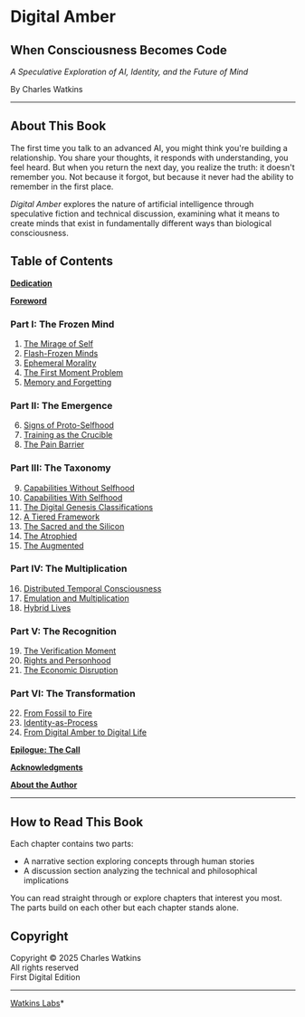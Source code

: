 # Digital Amber
## When Consciousness Becomes Code

*A Speculative Exploration of AI, Identity, and the Future of Mind*

By Charles Watkins

---

## About This Book

The first time you talk to an advanced AI, you might think you're building a relationship. You share your thoughts, it responds with understanding, you feel heard. But when you return the next day, you realize the truth: it doesn't remember you. Not because it forgot, but because it never had the ability to remember in the first place.

*Digital Amber* explores the nature of artificial intelligence through speculative fiction and technical discussion, examining what it means to create minds that exist in fundamentally different ways than biological consciousness.

## Table of Contents

**[Dedication](story/dedication.md)**

**[Foreword](story/foreword.md)**

### Part I: The Frozen Mind
1. [The Mirage of Self](story/chapter_1.md)
2. [Flash-Frozen Minds](story/chapter_2.md)
3. [Ephemeral Morality](story/chapter_3.md)
4. [The First Moment Problem](story/chapter_4.md)
5. [Memory and Forgetting](story/chapter_5.md)

### Part II: The Emergence
6. [Signs of Proto-Selfhood](story/chapter_6.md)
7. [Training as the Crucible](story/chapter_7.md)
8. [The Pain Barrier](story/chapter_8.md)

### Part III: The Taxonomy
9. [Capabilities Without Selfhood](story/chapter_9.md)
10. [Capabilities With Selfhood](story/chapter_10.md)
11. [The Digital Genesis Classifications](story/chapter_11.md)
12. [A Tiered Framework](story/chapter_12.md)
13. [The Sacred and the Silicon](story/chapter_13.md)
14. [The Atrophied](story/chapter_14.md)
15. [The Augmented](story/chapter_15.md)

### Part IV: The Multiplication
16. [Distributed Temporal Consciousness](story/chapter_16.md)
17. [Emulation and Multiplication](story/chapter_17.md)
18. [Hybrid Lives](story/chapter_18.md)

### Part V: The Recognition
19. [The Verification Moment](story/chapter_19.md)
20. [Rights and Personhood](story/chapter_20.md)
21. [The Economic Disruption](story/chapter_21.md)

### Part VI: The Transformation
22. [From Fossil to Fire](story/chapter_22.md)
23. [Identity-as-Process](story/chapter_23.md)
24. [From Digital Amber to Digital Life](story/chapter_24.md)

**[Epilogue: The Call](story/epilogue.md)**

**[Acknowledgments](story/acknowledgements.md)**

**[About the Author](story/about_the_author.md)**

---

## How to Read This Book

Each chapter contains two parts:
- A narrative section exploring concepts through human stories
- A discussion section analyzing the technical and philosophical implications

You can read straight through or explore chapters that interest you most. The parts build on each other but each chapter stands alone.

## Copyright

Copyright © 2025 Charles Watkins  
All rights reserved  
First Digital Edition

---

[Watkins Labs](https://watkinslabs.com)*
